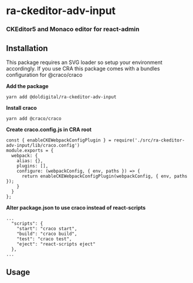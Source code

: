 # ra-ckeditor-adv-input

### CKEditor5 and Monaco editor for react-admin

## Installation
This package requires an SVG loader so setup your environment accordingly.
If you use CRA this package comes with a bundles configuration for @craco/craco

**Add the package**

```yarn add @doldigital/ra-ckeditor-adv-input```

**Install craco**

```yarn add @craco/craco```

**Create craco.config.js in CRA root**
```
const { enableCKEWebpackConfigPlugin } = require('./src/ra-ckeditor-adv-input/lib/craco.config')
module.exports = {
  webpack: {
    alias: {},
    plugins: [],
    configure: (webpackConfig, { env, paths }) => {
      return enableCKEWebpackConfigPlugin(webpackConfig, { env, paths });
    }
  }
};
```

**Alter package.json to use craco instead of react-scripts**
```
...
  "scripts": {
    "start": "craco start",
    "build": "craco build",
    "test": "craco test",
    "eject": "react-scripts eject"
  },
...
```

## Usage
